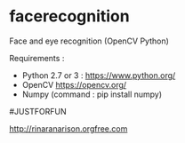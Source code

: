 # facerecognition
Face and eye recognition (OpenCV Python)

Requirements : 
- Python 2.7 or 3 : https://www.python.org/
- OpenCV https://opencv.org/
- Numpy (command : pip install numpy)

#JUSTFORFUN 

http://rinaranarison.orgfree.com

